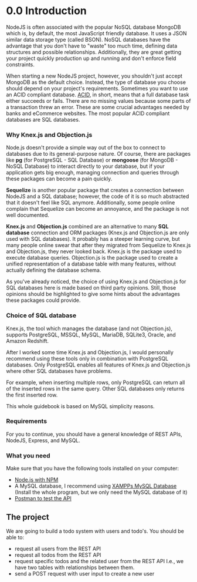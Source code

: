 # 0.0 Introduction
NodeJS is often associated with the popular NoSQL database MongoDB which is, by default, the most JavaScript friendly database. It uses a JSON similar data storage type (called BSON). 
NoSQL databases have the advantage that you don't have to "waste" too much time, defining data structures and possible relationships. Additionally, they are great getting your project quickly production up and running and don't enforce field constraints.

When starting a new NodeJS project, however, you shouldn't just accept MongoDB as the default choice. Instead, the type of database you choose should depend on your project's requirements. Sometimes you want to use an ACID compliant database. [ACID](https://en.wikipedia.org/wiki/ACID), in short, means that a full database task either succeeds or fails. There are no missing values because some parts of a transaction threw an error. These are some crucial advantages needed by banks and eCommerce websites. The most popular ACID compliant databases are SQL databases.


### Why Knex.js and Objection.js
Node.js doesn't provide a simple way out of the box to connect to databases due to its general-purpose nature. Of course, there are packages like **pg** (for PostgreSQL - SQL Database) or **mongoose** (for MongoDB - NoSQL Database) to interact directly to your database, but if your application gets big enough, managing connection and queries through these packages can become a pain quickly.

**Sequelize** is another popular package that creates a connection between NodeJS and a SQL database; however, the code of it is so much abstracted that it doesn't feel like SQL anymore. Additionally, some people online complain that Sequelize can become an annoyance, and the package is not well documented.

**Knex.js** and **Objection.js** combined are an alternative to many **SQL database** connection and ORM packages (Knex.js and Objection.js are only used with SQL databases). It probably has a steeper learning curve, but many people online swear that after they migrated from Sequelize to Knex.js and Objection.js, they never looked back.
Knex.js is the package used to execute database queries. Objection.js is the package used to create a unified representation of a database table with many features, without actually defining the database schema.

As you've already noticed, the choice of using Knex.js and Objection.js for SQL databases here is made based on third party opinions. Still, those opinions should be highlighted to give some hints about the advantages these packages could provide.

### Choice of SQL database
Knex.js, the tool which manages the database (and not Objection.js), supports PostgreSQL, MSSQL, MySQL, MariaDB, SQLite3, Oracle, and Amazon Redshift.

After I worked some time Knex.js and Objection.js, I would personally recommend using these tools only in combination with PostgreSQL databases.
Only PostgreSQL enables all features of Knex.js and Objection.js where other SQL databases have problems.

For example, when inserting multiple rows, only PostgreSQL can return all of the inserted rows in the same query. Other SQL databases only returns the first inserted row.

This whole guidebook is based on MySQL simplicity reasons.

### Requirements
For you to continue, you should have a general knowledge of REST APIs, NodeJS, Express, and MySQL.


### What you need
Make sure that you have the following tools installed on your computer:
- [Node.js with NPM](https://nodejs.org/en/)
- A MySQL database, I recommend using [XAMPPs MySQL Database ](https://www.apachefriends.org/download_success.html) (Install the whole program, but we only need the MySQL database of it)
- [Postman to test the API](https://www.postman.com/downloads/)


## The project
We are going to build a todo system with users and todo's. 
You should be able to:
- request all users from the REST API
- request all todos from the REST API
- request specific todos and the related user from the REST API
I.e., we have two tables with relationships between them.
- send a POST request with user input to create a new user